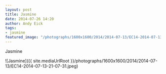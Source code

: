 ```yaml
---
layout: post
title: Jasmine
date: 2014-07-26 14:20
author: Andy Eick
tags: 
- jasmine
featured_image: "/photographs/1600x1600/2014/2014-07-13/EC14-2014-07-13-21-07-31.jpeg"
---
```

Jasmine

![Jasmine]({{ site.mediaUrlRoot }}/photographs/1600x1600/2014/2014-07-13/EC14-2014-07-13-21-07-31.jpeg)

